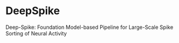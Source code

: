 # DeepSpike
Deep-Spike: Foundation Model-based  Pipeline for Large-Scale Spike Sorting of Neural Activity
